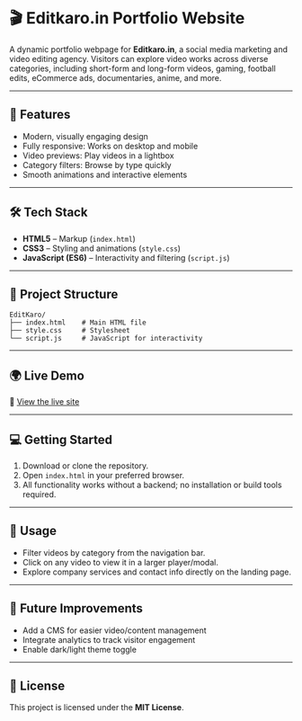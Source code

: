 # 🎬 Editkaro.in Portfolio Website

A dynamic portfolio webpage for **Editkaro.in**, a social media marketing and video editing agency. Visitors can explore video works across diverse categories, including short-form and long-form videos, gaming, football edits, eCommerce ads, documentaries, anime, and more.

---

## 🚀 Features
- Modern, visually engaging design  
- Fully responsive: Works on desktop and mobile  
- Video previews: Play videos in a lightbox  
- Category filters: Browse by type quickly  
- Smooth animations and interactive elements  

---

## 🛠️ Tech Stack
- **HTML5** – Markup (`index.html`)  
- **CSS3** – Styling and animations (`style.css`)  
- **JavaScript (ES6)** – Interactivity and filtering (`script.js`)  

---

## 📂 Project Structure

    EditKaro/
    ├── index.html    # Main HTML file
    ├── style.css     # Stylesheet
    └── script.js     # JavaScript for interactivity

---

## 🌍 Live Demo
🔗 [View the live site](https://uttampatnaik.github.io/EditKaro)

---

## 💻 Getting Started
1. Download or clone the repository.  
2. Open `index.html` in your preferred browser.  
3. All functionality works without a backend; no installation or build tools required.  

---

## 📝 Usage
- Filter videos by category from the navigation bar.  
- Click on any video to view it in a larger player/modal.  
- Explore company services and contact info directly on the landing page.  

---

## 📌 Future Improvements
- Add a CMS for easier video/content management  
- Integrate analytics to track visitor engagement  
- Enable dark/light theme toggle  

---

## 📜 License
This project is licensed under the **MIT License**.
